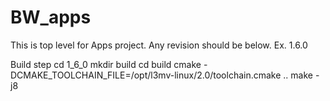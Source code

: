 # BW_apps
This is top level for Apps project.
Any revision should be below. Ex. 1.6.0


Build step
cd 1_6_0
mkdir build
cd build
cmake -DCMAKE_TOOLCHAIN_FILE=/opt/l3mv-linux/2.0/toolchain.cmake ..
make -j8
